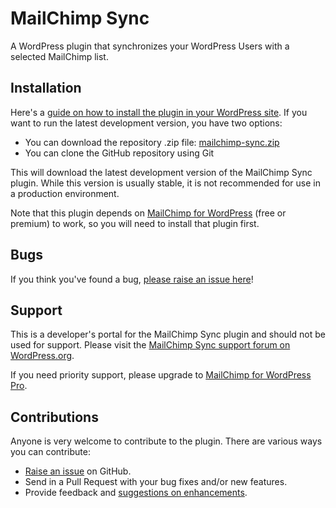 MailChimp Sync
==============

A WordPress plugin that synchronizes your WordPress Users with a selected MailChimp list. 

Installation
------------

Here's a [guide on how to install the plugin in your WordPress site](https://wordpress.org/plugins/mailchimp-sync/installation/).
If you want to run the latest development version, you have two options:

* You can download the repository .zip file: [mailchimp-sync.zip](https://github.com/ibericode/mailchimp-sync/archive/master.zip)
* You can clone the GitHub repository using Git

This will download the latest development version of the MailChimp Sync plugin. While this version is usually stable,
it is not recommended for use in a production environment.

Note that this plugin depends on [MailChimp for WordPress](https://mc4wp.com/) (free or premium) to work, so you will need to install that plugin first.


Bugs
----
If you think you've found a bug, [please raise an issue here](https://github.com/ibericode/mailchimp-sync/issues?state=open)!

Support
-------
This is a developer's portal for the MailChimp Sync plugin and should not be used for support. Please visit the
[MailChimp Sync support forum on WordPress.org](https://wordpress.org/support/plugin/mailchimp-sync).

If you need priority support, please upgrade to [MailChimp for WordPress Pro](https://mc4wp.com/).

Contributions
-------------
Anyone is very welcome to contribute to the plugin. There are various ways you can contribute:

* [Raise an issue](https://github.com/ibericode/mailchimp-sync/issues) on GitHub.
* Send in a Pull Request with your bug fixes and/or new features.
* Provide feedback and [suggestions on enhancements](https://github.com/ibericode/mailchimp-sync/issues?direction=desc&labels=Enhancement&page=1&sort=created&state=open).